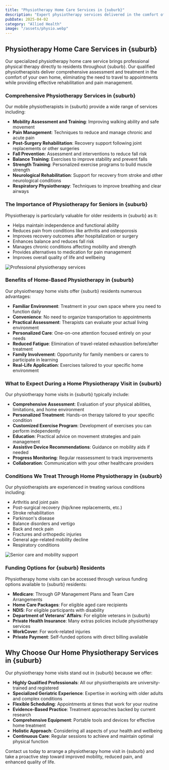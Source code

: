 ```yaml
---
title: "Physiotherapy Home Care Services in {suburb}"
description: "Expert physiotherapy services delivered in the comfort of your home in {suburb}. Our qualified physiotherapists provide personalized treatment to improve mobility, manage pain, and enhance quality of life."
pubDate: 2025-04-02
category: "Allied Health"
image: "/assets/physio.webp"
---
```


## Physiotherapy Home Care Services in {suburb}

Our specialized physiotherapy home care service brings professional physical therapy directly to residents throughout {suburb}. Our qualified physiotherapists deliver comprehensive assessment and treatment in the comfort of your own home, eliminating the need to travel to appointments while providing effective rehabilitation and pain management.

### Comprehensive Physiotherapy Services in {suburb}

Our mobile physiotherapists in {suburb} provide a wide range of services including:

- **Mobility Assessment and Training**: Improving walking ability and safe movement
- **Pain Management**: Techniques to reduce and manage chronic and acute pain
- **Post-Surgery Rehabilitation**: Recovery support following joint replacements or other surgeries
- **Fall Prevention**: Assessment and interventions to reduce fall risk
- **Balance Training**: Exercises to improve stability and prevent falls
- **Strength Training**: Personalized exercise programs to build muscle strength
- **Neurological Rehabilitation**: Support for recovery from stroke and other neurological conditions
- **Respiratory Physiotherapy**: Techniques to improve breathing and clear airways

### The Importance of Physiotherapy for Seniors in {suburb}

Physiotherapy is particularly valuable for older residents in {suburb} as it:

- Helps maintain independence and functional ability
- Reduces pain from conditions like arthritis and osteoporosis
- Improves recovery outcomes after hospitalization or surgery
- Enhances balance and reduces fall risk
- Manages chronic conditions affecting mobility and strength
- Provides alternatives to medication for pain management
- Improves overall quality of life and wellbeing

![Professional physiotherapy services](/assets/physio.webp)

### Benefits of Home-Based Physiotherapy in {suburb}

Our physiotherapy home visits offer {suburb} residents numerous advantages:

- **Familiar Environment**: Treatment in your own space where you need to function daily
- **Convenience**: No need to organize transportation to appointments
- **Practical Assessment**: Therapists can evaluate your actual living environment
- **Personalized Care**: One-on-one attention focused entirely on your needs
- **Reduced Fatigue**: Elimination of travel-related exhaustion before/after treatment
- **Family Involvement**: Opportunity for family members or carers to participate in learning
- **Real-Life Application**: Exercises tailored to your specific home environment

### What to Expect During a Home Physiotherapy Visit in {suburb}

Our physiotherapy home visits in {suburb} typically include:

- **Comprehensive Assessment**: Evaluation of your physical abilities, limitations, and home environment
- **Personalized Treatment**: Hands-on therapy tailored to your specific condition
- **Customized Exercise Program**: Development of exercises you can perform independently
- **Education**: Practical advice on movement strategies and pain management
- **Assistive Device Recommendations**: Guidance on mobility aids if needed
- **Progress Monitoring**: Regular reassessment to track improvements
- **Collaboration**: Communication with your other healthcare providers

### Conditions We Treat Through Home Physiotherapy in {suburb}

Our physiotherapists are experienced in treating various conditions including:

- Arthritis and joint pain
- Post-surgical recovery (hip/knee replacements, etc.)
- Stroke rehabilitation
- Parkinson's disease
- Balance disorders and vertigo
- Back and neck pain
- Fractures and orthopedic injuries
- General age-related mobility decline
- Respiratory conditions

![Senior care and mobility support](/assets/grandmawhite.webp)

### Funding Options for {suburb} Residents

Physiotherapy home visits can be accessed through various funding options available to {suburb} residents:

- **Medicare**: Through GP Management Plans and Team Care Arrangements
- **Home Care Packages**: For eligible aged care recipients
- **NDIS**: For eligible participants with disability
- **Department of Veterans' Affairs**: For eligible veterans in {suburb}
- **Private Health Insurance**: Many extras policies include physiotherapy services
- **WorkCover**: For work-related injuries
- **Private Payment**: Self-funded options with direct billing available

## Why Choose Our Home Physiotherapy Services in {suburb}

Our physiotherapy home visits stand out in {suburb} because we offer:

- **Highly Qualified Professionals**: All our physiotherapists are university-trained and registered
- **Specialized Geriatric Experience**: Expertise in working with older adults and complex conditions
- **Flexible Scheduling**: Appointments at times that work for your routine
- **Evidence-Based Practice**: Treatment approaches backed by current research
- **Comprehensive Equipment**: Portable tools and devices for effective home treatment
- **Holistic Approach**: Considering all aspects of your health and wellbeing
- **Continuous Care**: Regular sessions to achieve and maintain optimal physical function

Contact us today to arrange a physiotherapy home visit in {suburb} and take a proactive step toward improved mobility, reduced pain, and enhanced quality of life. 